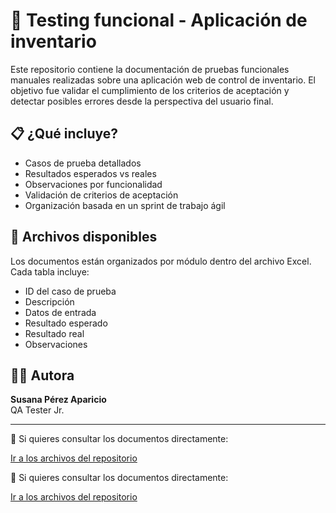 # 🧪 Testing funcional - Aplicación de inventario

Este repositorio contiene la documentación de pruebas funcionales manuales realizadas sobre una aplicación web de control de inventario. El objetivo fue validar el cumplimiento de los criterios de aceptación y detectar posibles errores desde la perspectiva del usuario final.

## 📋 ¿Qué incluye?
- Casos de prueba detallados
- Resultados esperados vs reales
- Observaciones por funcionalidad
- Validación de criterios de aceptación
- Organización basada en un sprint de trabajo ágil

## 📂 Archivos disponibles
Los documentos están organizados por módulo dentro del archivo Excel. Cada tabla incluye:
- ID del caso de prueba
- Descripción
- Datos de entrada
- Resultado esperado
- Resultado real
- Observaciones

## 👩‍💻 Autora
**Susana Pérez Aparicio**  
QA Tester Jr.

---

🔗 Si quieres consultar los documentos directamente:  

[Ir a los archivos del repositorio](https://github.com/susy05399/testing-funcional-inventario/tree/main/docs)

🔗 Si quieres consultar los documentos directamente:

[Ir a los archivos del repositorio](https://docs.google.com/spreadsheets/d/1hM57t_a_QQQCo3LjBD63332rmsH6QCfe/edit?gid=1899960451#gid=1899960451)

